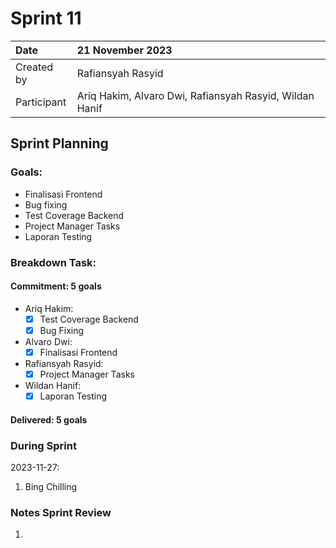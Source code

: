 # Sprint 11

| Date        | 21 November 2023                                        |
| :---------- | :------------------------------------------------------ |
| Created by  | Rafiansyah Rasyid                                       |
| Participant | Ariq Hakim, Alvaro Dwi, Rafiansyah Rasyid, Wildan Hanif |

## Sprint Planning

### Goals:

- Finalisasi Frontend
- Bug fixing
- Test Coverage Backend
- Project Manager Tasks
- Laporan Testing

### Breakdown Task:

#### Commitment: 5 goals

- Ariq Hakim:
    - [x] Test Coverage Backend
    - [x] Bug Fixing
- Alvaro Dwi:
    - [x] Finalisasi Frontend
- Rafiansyah Rasyid:
    - [x] Project Manager Tasks
- Wildan Hanif:
    - [x] Laporan Testing

#### Delivered: 5 goals

### During Sprint

2023-11-27:

1. Bing Chilling

### Notes Sprint Review

1.
